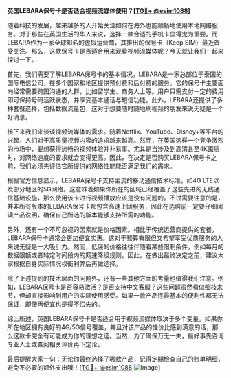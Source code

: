 **英国LEBARA保号卡是否适合视频流媒体使用？[[TG💪+ @esim1088](https://t.me/s/esim1088)]**

随着科技的发展，越来越多的人开始关注如何在海外也能顺畅地使用本地网络服务。对于那些在英国生活的华人来说，选择一款合适的手机卡显得尤为重要。而LEBARA作为一家全球知名的虚拟运营商，其推出的保号卡（Keep SIM）最近备受关注。那么，这款保号卡是否适合用来观看视频流媒体呢？今天就让我们一起来探讨一下。

首先，我们需要了解LEBARA保号卡的基本情况。LEBARA是一家总部位于泰国的国际电信公司，在多个国家和地区提供预付费和后付费的服务。它的保号卡主要面向经常需要跨国沟通的人群，比如留学生、商务人士等。用户只需支付一定的费用即可保持号码活跃状态，并享受基本通话与短信功能。此外，LEBARA还提供了多种套餐选择，包括数据流量包，这对于想要随时随地刷视频的朋友来说无疑是一个好消息。

接下来我们来谈谈视频流媒体的需求。随着Netflix、YouTube、Disney+等平台的兴起，人们对于高质量视频内容的追求越来越高。然而，在英国这样一个竞争激烈的市场中，要想获得流畅的视频体验并非易事。尤其是当涉及到高清甚至4K画质时，对网络速度的要求就会变得更高。因此，在决定是否购买LEBARA保号卡之前，我们必须先评估它所提供的网络性能能否满足我们的需求。

根据官方信息显示，LEBARA保号卡支持主流的移动通信技术标准，如4G LTE以及部分地区的5G网络。这意味着如果你所在的区域已经覆盖了这些先进的无线通信基础设施，那么使用该卡进行视频播放应该是没有问题的。不过需要注意的是，并非所有版本的LEBARA保号卡都包含高速上网服务，因此在选购前一定要仔细阅读产品说明，确保自己所选的版本能够支持所需的功能。

另外，还有一个不可忽视的因素就是价格因素。相比于传统运营商提供的套餐，LEBARA保号卡通常会更加便宜实惠。这对于预算有限但又希望享受优质服务的人来说无疑是一大吸引力。然而，低廉的价格往往伴随着某些限制条件，例如每月的数据限额或者特定时间段内的网速降级规则。因此，在做出最终决定之前，建议大家根据自身实际情况权衡利弊后再做选择。

除了上述提到的技术层面的问题外，还有一些其他方面的考量也值得我们注意。例如，LEBARA保号卡是否容易激活？是否支持中文客服？这些问题虽然看似细枝末节，但却直接影响到用户的实际使用感受。如果一款产品连最基本的便利性都无法保证，即使再便宜也是得不偿失的。

综上所述，英国LEBARA保号卡是否适合用于视频流媒体取决于多个变量。如果你所在地区拥有良好的4G/5G信号覆盖，并且对该产品的性价比感到满意的话，那么这款卡完全有可能成为你的理想之选。当然，为了确保万无一失，最好事先咨询专业人士或查阅相关评价再下定论。

最后提醒大家一句：无论你最终选择了哪款产品，记得定期检查自己的账单明细，避免不必要的额外支出哦！[[TG💪+ @esim1088](https://t.me/s/esim1088) ![Image](https://i.postimg.cc/4NQfJmqS/Snipaste-2025-05-13-00-14-12.png)]